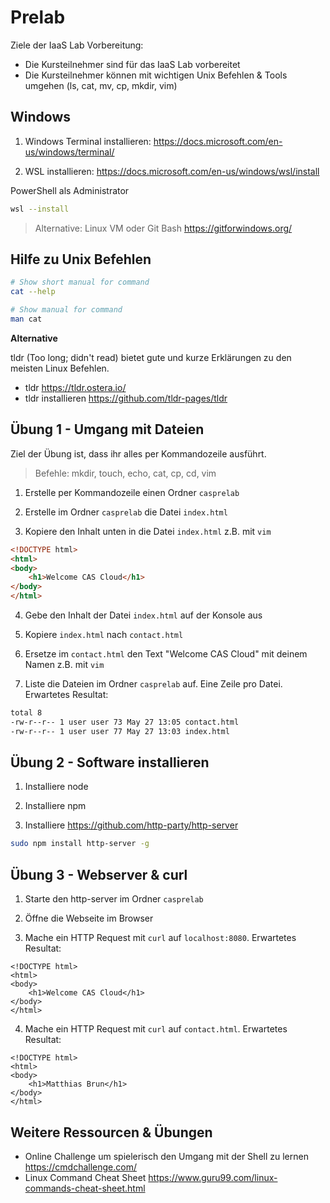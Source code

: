 # Prelab

Ziele der IaaS Lab Vorbereitung:

* Die Kursteilnehmer sind für das IaaS Lab vorbereitet
* Die Kursteilnehmer können mit wichtigen Unix Befehlen & Tools umgehen (ls, cat, mv, cp, mkdir, vim)

## Windows

1. Windows Terminal installieren: https://docs.microsoft.com/en-us/windows/terminal/

2. WSL installieren: https://docs.microsoft.com/en-us/windows/wsl/install

PowerShell als Administrator

```sh
wsl --install
```

> Alternative: Linux VM oder Git Bash https://gitforwindows.org/ 

## Hilfe zu Unix Befehlen

```sh
# Show short manual for command
cat --help
```

```sh
# Show manual for command
man cat
```

**Alternative**

tldr (Too long; didn't read) bietet gute und kurze Erklärungen zu den meisten Linux Befehlen.

* tldr https://tldr.ostera.io/
* tldr installieren https://github.com/tldr-pages/tldr

## Übung 1 - Umgang mit Dateien

Ziel der Übung ist, dass ihr alles per Kommandozeile ausführt.

> Befehle: mkdir, touch, echo, cat, cp, cd, vim

1. Erstelle per Kommandozeile einen Ordner `casprelab`

2. Erstelle im Ordner `casprelab` die Datei `index.html`

3. Kopiere den Inhalt unten in die Datei `index.html` z.B. mit `vim`

```html
<!DOCTYPE html>
<html>
<body>
    <h1>Welcome CAS Cloud</h1>
</body>
</html>
```

4. Gebe den Inhalt der Datei `index.html` auf der Konsole aus

5. Kopiere `index.html` nach `contact.html`

6. Ersetze im `contact.html` den Text "Welcome CAS Cloud" mit deinem Namen z.B. mit `vim`

7. Liste die Dateien im Ordner `casprelab` auf. Eine Zeile pro Datei. Erwartetes Resultat:

```sh
total 8
-rw-r--r-- 1 user user 73 May 27 13:05 contact.html
-rw-r--r-- 1 user user 77 May 27 13:03 index.html
```

## Übung 2 - Software installieren

1. Installiere node

2. Installiere npm

3. Installiere https://github.com/http-party/http-server

```sh
sudo npm install http-server -g
```

## Übung 3 - Webserver & curl

1. Starte den http-server im Ordner `casprelab`

2. Öffne die Webseite im Browser

3. Mache ein HTTP Request mit `curl` auf `localhost:8080`. Erwartetes Resultat:

```shell
<!DOCTYPE html>
<html>
<body>
    <h1>Welcome CAS Cloud</h1>
</body>
</html>
```

4. Mache ein HTTP Request mit `curl` auf `contact.html`. Erwartetes Resultat:
```shell
<!DOCTYPE html>
<html>
<body>
    <h1>Matthias Brun</h1>
</body>
</html>
```

## Weitere Ressourcen & Übungen

- Online Challenge um spielerisch den Umgang mit der Shell zu lernen https://cmdchallenge.com/
- Linux Command Cheat Sheet https://www.guru99.com/linux-commands-cheat-sheet.html
